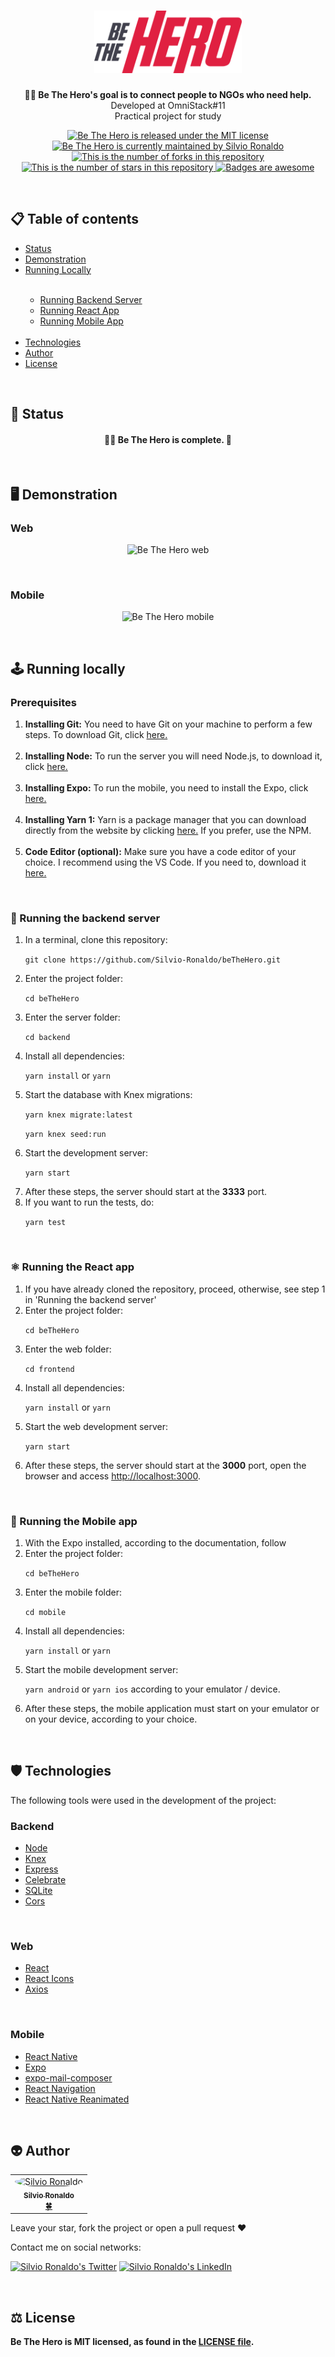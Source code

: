 <h1 align="center">
  <img src="https://github.com/Silvio-Ronaldo/beTheHero/blob/master/frontend/src/assets/logo.svg" alt="Be The Hero Logo" height=100 />
</h1>

<p align="center"><strong>🦸‍♀️ Be The Hero's goal is to connect people to NGOs who need help.</strong></br>Developed at OmniStack#11</br>Practical project for study<p>

<p align="center">
  <a href="./LICENSE">
    <img src="https://img.shields.io/badge/license-MIT-blue" alt="Be The Hero is released under the MIT license" />
  </a>
  <a href="https://GitHub.com/Silvio-Ronaldo/beTheHero/graphs/commit-activity">
    <img src="https://img.shields.io/badge/Maintained%3F-yes-brightgreen" alt="Be The Hero is currently maintained by Silvio Ronaldo" />
  </a>
  <a href="https://GitHub.com/Silvio-Ronaldo/beTheHero/network/">
    <img src="https://img.shields.io/github/forks/Silvio-Ronaldo/beTheHero?style=social" alt="This is the number of forks in this repository" />
  </a>
  <a href="https://GitHub.com/Silvio-Ronaldo/beTheHero/stargazers/">
    <img src="https://img.shields.io/github/stars/Silvio-Ronaldo/beTheHero?style=social" alt="This is the number of stars in this repository" />
  </a>
  <a href="https://github.com/Naereen/badges">
    <img src="https://img.shields.io/badge/badge-awesome-brightgreen" alt="Badges are awesome" />
  </a>
</p></br>



<h2>
  📋 Table of contents
</h2>
<ul>
  <li><a href="https://github.com/Silvio-Ronaldo/beTheHero#-status">Status</a></li>
  <li><a href="https://github.com/Silvio-Ronaldo/beTheHero#%EF%B8%8F-demonstration">Demonstration</a></li>
  <li><a href="https://github.com/Silvio-Ronaldo/beTheHero#%EF%B8%8F-running-locally">Running Locally</a></li></br>
  <ul>
    <li><a href="https://github.com/Silvio-Ronaldo/beTheHero#-running-the-backend-server">Running Backend Server</a></li>  
    <li><a href="https://github.com/Silvio-Ronaldo/beTheHero#%EF%B8%8F-running-the-react-app">Running React App</a></li>
    <li><a href="https://github.com/Silvio-Ronaldo/beTheHero#-running-the-mobile-app">Running Mobile App</a></li></br>
  </ul>
  <li><a href="https://github.com/Silvio-Ronaldo/beTheHero#%EF%B8%8F-technologies">Technologies</a></li>
  <li><a href="https://github.com/Silvio-Ronaldo/beTheHero#-author">Author</a></li>
  <li><a href="https://github.com/Silvio-Ronaldo/beTheHero#%EF%B8%8F-license">License</a></li>
</ul></br>



<h2>📌 Status</h2>
<h4 align="center">🦸‍♀️ Be The Hero is complete. 🚀</h4></br>



<h2>🖥️ Demonstration</h2>
<h3>Web</h3>
  <p align="center">
    <img src="./assets/home.gif" alt="Be The Hero web" />
  </p></br>
  
<h3>Mobile</h3>
  <p align="center">
    <img src="./assets/usage.gif" alt="Be The Hero mobile" />
  </p></br>



<h2>🕹️ Running locally</h2>
<h3>Prerequisites</h3>
<ol>
  <li><strong>Installing Git:</strong> You need to have Git on your machine to perform a few steps. To download Git, click <a href="https://git-scm.com/downloads">here.</a></li></br>
  <li><strong>Installing Node:</strong> To run the server you will need Node.js, to download it, click <a href="https://nodejs.org/en/">here.</a></strong></li></br>
  <li><strong>Installing Expo:</strong> To run the mobile, you need to install the Expo, click <a href="https://docs.expo.io/get-started/installation/">here.</a></li></br>
  <li><strong>Installing Yarn 1:</strong> Yarn is a package manager that you can download directly from the website by clicking <a href="https://classic.yarnpkg.com/en/docs/install#windows-stable">here.</a> If you prefer, use the NPM.</li></br>
  <li><strong>Code Editor (optional):</strong> Make sure you have a code editor of your choice. I recommend using the VS Code. If you need to, download it <a href="https://code.visualstudio.com/Download">here.</a></li>
</ol></br>

<h3>🎲 Running the backend server</h3>
<ol>
  <li>In a terminal, clone this repository:
    <p><code>git clone https://github.com/Silvio-Ronaldo/beTheHero.git</code></p>
  </li>
  <li>Enter the project folder:
    <p><code>cd beTheHero</code></p>
  </li>
  <li>Enter the server folder:
    <p><code>cd backend</code></p>
  </li>
  <li>Install all dependencies:
    <p><code>yarn install</code> or <code>yarn</code></p>
  </li>
  <li>Start the database with Knex migrations:
    <p><code>yarn knex migrate:latest</code></p>
    <p><code>yarn knex seed:run</code></p>
  </li>
  <li>Start the development server:
    <p><code>yarn start</code></p>
  </li>
  <li>After these steps, the server should start at the <strong>3333</strong> port.</li>
  <li>If you want to run the tests, do:
    <p><code>yarn test</code></p>
  </li>
</ol></br>


<h3>⚛️ Running the React app</h3>
<ol>
  <li>If you have already cloned the repository, proceed, otherwise, see step 1 in 'Running the backend server'</li>
  <li>Enter the project folder:
    <p><code>cd beTheHero</code></p>
  </li>
  <li>Enter the web folder:
    <p><code>cd frontend</code></p>
  </li>
  <li>Install all dependencies:
    <p><code>yarn install</code> or <code>yarn</code></p>
  </li>
  <li>Start the web development server:
    <p><code>yarn start</code></p>
  </li>
  <li>After these steps, the server should start at the <strong>3000</strong> port, open the browser and access <a href="http://localhost:3000">http://localhost:3000</a>.</li>
</ol></br>


<h3>📱 Running the Mobile app</h3>
<ol>
  <li>With the Expo installed, according to the documentation, follow</li>
  <li>Enter the project folder:
    <p><code>cd beTheHero</code></p>
  </li>
  <li>Enter the mobile folder:
    <p><code>cd mobile</code></p>
  </li>
  <li>Install all dependencies:
    <p><code>yarn install</code> or <code>yarn</code></p>
  </li>
  <li>Start the mobile development server:
    <p><code>yarn android</code> or <code>yarn ios</code> according to your emulator / device.</p>
  </li>
  <li>After these steps, the mobile application must start on your emulator or on your device, according to your choice.</li>
</ol></br>



<h2>🛡️ Technologies</h2>
<p>The following tools were used in the development of the project: </p>

<h3>Backend</h3>
<ul>
  <li><a href="https://nodejs.org/en/">Node</a></li>
  <li><a href="http://knexjs.org">Knex</a></li>
  <li><a href="https://expressjs.com/pt-br/">Express</a></li>
  <li><a href="https://github.com/arb/celebrate">Celebrate</a></li>
  <li><a href="https://www.sqlite.org/index.html">SQLite</a></li>
  <li><a href="https://www.npmjs.com/package/cors">Cors</a></li>
</ul></br>

<h3>Web</h3>
<ul>
  <li><a href="https://pt-br.reactjs.org">React</a></li>
  <li><a href="https://react-icons.github.io/react-icons/">React Icons</a></li>
  <li><a href="https://github.com/axios/axios">Axios</a></li>
</ul></br>

<h3>Mobile</h3>
<ul>
  <li><a href="https://reactnative.dev">React Native</a></li>
  <li><a href="https://expo.io">Expo</a></li>
  <li><a href="https://docs.expo.io/versions/latest/sdk/mail-composer/">expo-mail-composer</a></li>
  <li><a href="https://reactnavigation.org">React Navigation</a></li>
  <li><a href="https://github.com/software-mansion/react-native-reanimated">React Native Reanimated</a></li>
</ul></br>



<h2>👽 Author</h2>
<table>
  <tr>
    <td align="center"><a href="https://github.com/Silvio-Ronaldo"><img style="border-radius: 50%;" src="https://avatars.githubusercontent.com/u/48893927?v=4" width="100px;" alt="Silvio Ronaldo"/><br /><sub><b>Silvio Ronaldo</b></sub></a><br /><a href="https://github.com/Silvio-Ronaldo" title="Silvio Ronaldo">🍀</a></td>
  </tr>
</table>
<p>Leave your star, fork the project or open a pull request ❤️</p>
<p>Contact me on social networks: </p>
<p><a href="https://twitter.com/sivirinoo"><img src="https://img.shields.io/twitter/follow/sivirinoo?style=social" alt="Silvio Ronaldo's Twitter" /></a>
<a href="https://br.linkedin.com/in/silvio-ronaldo77"><img src="https://img.shields.io/badge/-Silvio-blue?style=flat&logo=Linkedin&logoColor=white" alt="Silvio Ronaldo's LinkedIn" /></a></p></br>


<h2>⚖️ License</h2>
<p><strong>Be The Hero is MIT licensed, as found in the <a href="./LICENSE">LICENSE file</a>.</strong></p>





